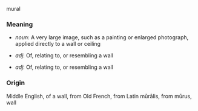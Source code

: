 mural
### Meaning
+ _noun_: A very large image, such as a painting or enlarged photograph, applied directly to a wall or ceiling

+ _adj_: Of, relating to, or resembling a wall
+ _adj_: Of, relating to, or resembling a wall

### Origin

Middle English, of a wall, from Old French, from Latin mūrālis, from mūrus, wall

